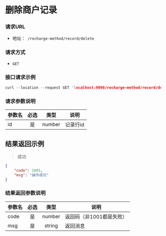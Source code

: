 # 删除商户记录

### 请求URL
- 地址：` /recharge-method/record/delete`

### 请求方式

- `GET`

### 接口请求示例
```c
curl --location --request GET 'localhost:9090/recharge-method/record/delete/{id}'
```

### 请求参数说明
| 参数名 | 必选 |  类型  | 说明     |
| :----- | :--: | :----: | -------- |
| id     |  是  | number | 记录行id |

## 结果返回示例
> 成功

```json
{
    "code": 1001,
    "msg": "操作成功"
}
```

### 结果返回参数说明
| 参数名 | 必选 |  类型  | 说明                     |
| :----- | :--: | :----: | ------------------------ |
| code   |  是  | number | 返回码（非1001都是失败） |
| msg    |  是  | string | 返回消息                 |

